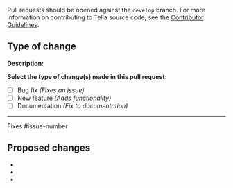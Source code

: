 Pull requests should be opened against the `develop` branch. For more information on contributing to Tella source code, see the [Contributor Guidelines](contributing/contributor_guide.md).

## Type of change

**Description:**


**Select the type of change(s) made in this pull request:**
- [ ] Bug fix *(Fixes an issue)*
- [ ] New feature *(Adds functionality)*
- [ ] Documentation *(Fix to documentation)*

----------------------------------------------------------------------------------------

Fixes #issue-number


## Proposed changes 
<!-- Describe the changes the PR makes. -->

*
*
*